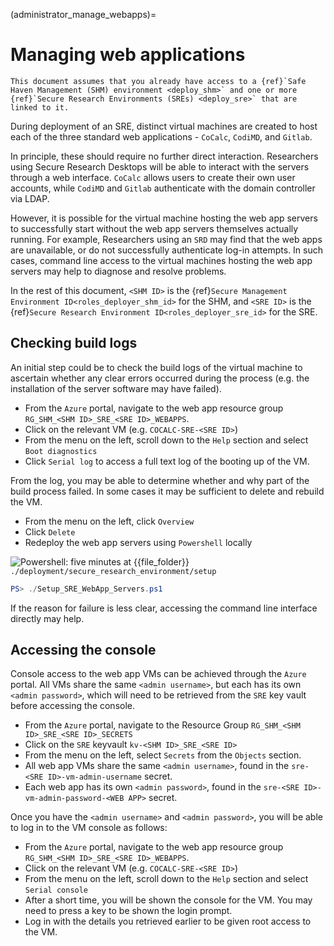 (administrator_manage_webapps)=

# Managing web applications

```{important}
This document assumes that you already have access to a {ref}`Safe Haven Management (SHM) environment <deploy_shm>` and one or more {ref}`Secure Research Environments (SREs) <deploy_sre>` that are linked to it.
```

During deployment of an SRE, distinct virtual machines are created to host each of the three standard web applications - `CoCalc`, `CodiMD`, and `Gitlab`.

In principle, these should require no further direct interaction. Researchers using Secure Research Desktops will be able to interact with the servers through a web interface. `CoCalc` allows users to create their own user accounts, while `CodiMD` and `Gitlab` authenticate with the domain controller via LDAP.

However, it is possible for the virtual machine hosting the web app servers to successfully start without the web app servers themselves actually running. For example, Researchers using an `SRD` may find that the web apps are unavailable, or do not successfully authenticate log-in attempts. In such cases, command line access to the virtual machines hosting the web app servers may help to diagnose and resolve problems.

In the rest of this document, `<SHM ID>` is the {ref}`Secure Management Environment ID<roles_deployer_shm_id>` for the SHM, and `<SRE ID>` is the {ref}`Secure Research Environment ID<roles_deployer_sre_id>` for the SRE. 

## Checking build logs

An initial step could be to check the build logs of the virtual machine to ascertain whether any clear errors occurred during the process (e.g. the installation of the server software may have failed).

- From the `Azure` portal, navigate to the web app resource group `RG_SHM_<SHM ID>_SRE_<SRE ID>_WEBAPPS`.
- Click on the relevant VM (e.g. `COCALC-SRE-<SRE ID>`)
- From the menu on the left, scroll down to the `Help` section and select `Boot diagnostics`
- Click `Serial log` to access a full text log of the booting up of the VM.

From the log, you may be able to determine whether and why part of the build process failed. In some cases it may be sufficient to delete and rebuild the VM.

- From the menu on the left, click `Overview`
- Click `Delete`
- Redeploy the web app servers using `Powershell` locally

![Powershell: five minutes](https://img.shields.io/static/v1?style=for-the-badge&logo=powershell&label=local&color=blue&message=five%20minutes) at {{file_folder}} `./deployment/secure_research_environment/setup`
```powershell
PS> ./Setup_SRE_WebApp_Servers.ps1
```

If the reason for failure is less clear, accessing the command line interface directly may help.

## Accessing the console

Console access to the web app VMs can be achieved through the `Azure` portal. All VMs share the same `<admin username>`, but each has its own `<admin password>`, which will need to be retrieved from the `SRE` key vault before accessing the console.

- From the `Azure` portal, navigate to the Resource Group `RG_SHM_<SHM ID>_SRE_<SRE ID>_SECRETS`
- Click on the `SRE` keyvault `kv-<SHM ID>_SRE_<SRE ID>`
- From the menu on the left, select `Secrets` from the `Objects` section.
- All web app VMs share the same `<admin username>`, found in the `sre-<SRE ID>-vm-admin-username` secret.
- Each web app has its own `<admin password>`, found in the `sre-<SRE ID>-vm-admin-password-<WEB APP>` secret.

Once you have the `<admin username>` and `<admin password>`, you will be able to log in to the VM console as follows:

- From the `Azure` portal, navigate to the web app resource group `RG_SHM_<SHM ID>_SRE_<SRE ID>_WEBAPPS`.
- Click on the relevant VM (e.g. `COCALC-SRE-<SRE ID>`)
- From the menu on the left, scroll down to the `Help` section and select `Serial console`
- After a short time, you will be shown the console for the VM. You may need to press a key to be shown the login prompt.
- Log in with the details you retrieved earlier to be given root access to the VM.
